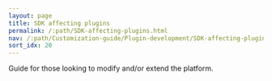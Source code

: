 ```yaml
---
layout: page
title: SDK affecting plugins
permalink: /:path/SDK-affecting-plugins.html
nav: /:path/Customization-guide/Plugin-development/SDK-affecting-plugins
sort_idx: 20
---
```


Guide for those looking to modify and/or extend the platform.